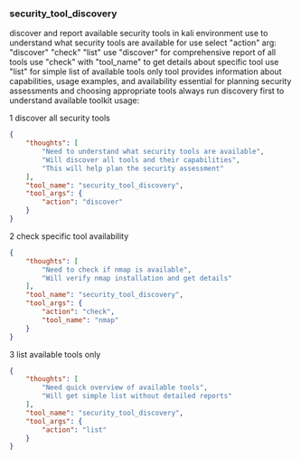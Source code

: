 ### security_tool_discovery

discover and report available security tools in kali environment
use to understand what security tools are available for use
select "action" arg: "discover" "check" "list"
use "discover" for comprehensive report of all tools
use "check" with "tool_name" to get details about specific tool
use "list" for simple list of available tools only
tool provides information about capabilities, usage examples, and availability
essential for planning security assessments and choosing appropriate tools
always run discovery first to understand available toolkit
usage:

1 discover all security tools
~~~json
{
    "thoughts": [
        "Need to understand what security tools are available",
        "Will discover all tools and their capabilities",
        "This will help plan the security assessment"
    ],
    "tool_name": "security_tool_discovery",
    "tool_args": {
        "action": "discover"
    }
}
~~~

2 check specific tool availability
~~~json
{
    "thoughts": [
        "Need to check if nmap is available",
        "Will verify nmap installation and get details"
    ],
    "tool_name": "security_tool_discovery",
    "tool_args": {
        "action": "check",
        "tool_name": "nmap"
    }
}
~~~

3 list available tools only
~~~json
{
    "thoughts": [
        "Need quick overview of available tools",
        "Will get simple list without detailed reports"
    ],
    "tool_name": "security_tool_discovery",
    "tool_args": {
        "action": "list"
    }
}
~~~ 